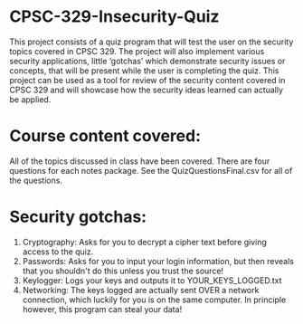 # CPSC-329-Insecurity-Quiz
This project consists of a quiz program that will test the user on the security topics covered in CPSC 329. The project will also implement various security applications, little ‘gotchas’ which demonstrate security issues or concepts, that will be present while the user is completing the quiz. This project can be used as a tool for review of the security content covered in CPSC 329 and will showcase how the security ideas learned can actually be applied.

# Course content covered:
All of the topics discussed in class have been covered. There are four questions for each notes package. See the QuizQuestionsFinal.csv for all of the questions.

# Security gotchas:
1. Cryptography: Asks for you to decrypt a cipher text before giving access to the quiz.
2. Passwords: Asks for you to input your login information, but then reveals that you shouldn't do this unless you trust the source! 
3. Keylogger: Logs your keys and outputs it to YOUR_KEYS_LOGGED.txt
4. Networking: The keys logged are actually sent OVER a network connection, which luckily for you is on the same computer. In principle however, this program can steal your data!
